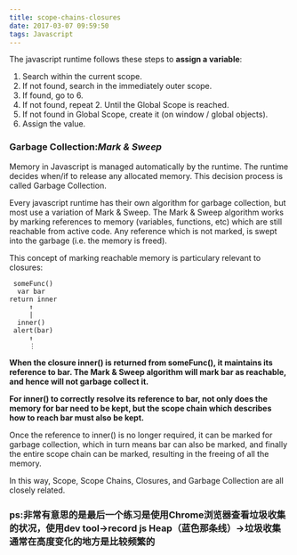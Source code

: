 ```yaml
---
title: scope-chains-closures
date: 2017-03-07 09:59:50
tags: Javascript
---
```


The javascript runtime follows these steps to **assign a variable**:

 1) Search within the current scope.   
 2) If not found, search in the immediately outer scope.  
 3) If found, go to 6.  
 4) If not found, repeat 2. Until the Global Scope is reached.  
 5) If not found in Global Scope, create it (on window / global objects).  
 6) Assign the value.  

### Garbage Collection:_Mark & Sweep_
Memory in Javascript is managed automatically by the runtime. The runtime
decides when/if to release any allocated memory. This decision process is called
Garbage Collection.

Every javascript runtime has their own algorithm for garbage collection, but
most use a variation of Mark & Sweep. The Mark & Sweep algorithm works by
marking references to memory (variables, functions, etc) which are still
reachable from active code. Any reference which is not marked, is swept into
the garbage (i.e. the memory is freed).

This concept of marking reachable memory is particulary relevant to closures:

     someFunc()
      var bar
    return inner
         ↑
         |
      inner()
     alert(bar)
         ↑
         ⋮

**When the closure inner() is returned from someFunc(), it maintains its
reference to bar. The Mark & Sweep algorithm will mark bar as reachable, and
hence will not garbage collect it.**

**For inner() to correctly resolve its reference to bar, not only does the
memory for bar need to be kept, but the scope chain which describes how to
reach bar must also be kept.**

Once the reference to inner() is no longer required, it can be marked for
garbage collection, which in turn means bar can also be marked, and finally
the entire scope chain can be marked, resulting in the freeing of all the
memory.

In this way, Scope, Scope Chains, Closures, and Garbage Collection are all
closely related.

### ps:非常有意思的是最后一个练习是使用Chrome浏览器查看垃圾收集的状况，使用dev tool->record js Heap（蓝色那条线）->垃圾收集通常在高度变化的地方是比较频繁的
